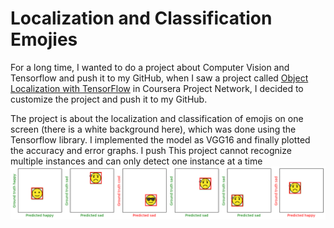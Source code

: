 # Localization and Classification Emojies
For a long time, I wanted to do a project about Computer Vision and Tensorflow and push it to my GitHub, when I saw a project called [Object Localization with TensorFlow](https://www.coursera.org/projects/object-localization-tensorflow) in Coursera Project Network, I decided to customize the project and push it to my GitHub.

The project is about the localization and classification of emojis on one screen (there is a white background here), which was done using the Tensorflow library. I implemented the model as VGG16 and finally plotted the accuracy and error graphs. I push
This project cannot recognize multiple instances and can only detect one instance at a time
<img width="900" src="https://github.com/masoudmahdavi/Localization-emojies/blob/main/Emojis.png?raw=true">
